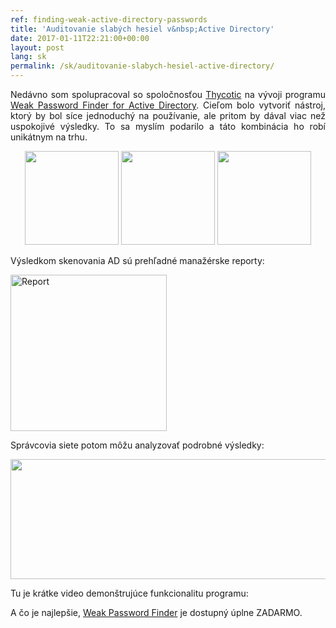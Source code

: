```yaml
---
ref: finding-weak-active-directory-passwords
title: 'Auditovanie slabých hesiel v&nbsp;Active Directory'
date: 2017-01-11T22:21:00+00:00
layout: post
lang: sk
permalink: /sk/auditovanie-slabych-hesiel-active-directory/
---
```

<p style="text-align: justify;">
  Nedávno som spolupracoval so&nbsp;spoločnosťou <a href="https://thycotic.com/">Thycotic</a> na&nbsp;vývoji programu <a href="https://thycotic.com/solutions/free-it-tools/weak-password-finder/weak-password-finder-nvlss/">Weak Password Finder for&nbsp;Active Directory</a>. Cieľom bolo vytvoriť nástroj, ktorý by&nbsp;bol síce jednoduchý na&nbsp;používanie, ale&nbsp;pritom by&nbsp;dával viac než uspokojivé výsledky. To&nbsp;sa myslím podarilo a&nbsp;táto kombinácia ho&nbsp;robí unikátnym na&nbsp;trhu.
</p>

<p style="text-align: center;">
  <a href="https://www.dsinternals.com/wp-content/uploads/scanner_screen01.png"><img class="wp-image-8431 size-thumbnail alignnone" src="https://www.dsinternals.com/wp-content/uploads/scanner_screen01-150x150.png" width="150" height="150" /></a> <a href="https://www.dsinternals.com/wp-content/uploads/scanner_screen03.png"><img class="wp-image-8441 size-thumbnail alignnone" src="https://www.dsinternals.com/wp-content/uploads/scanner_screen03-150x150.png" width="150" height="150" /></a> <a href="https://www.dsinternals.com/wp-content/uploads/scanner_screen04.png"><img class="wp-image-8451 size-thumbnail alignnone" src="https://www.dsinternals.com/wp-content/uploads/scanner_screen04-150x150.png" width="150" height="150" /></a>
</p>

<p style="text-align: justify;">
  Výsledkom skenovania AD sú prehľadné manažérske reporty:
</p>

[<img class="aligncenter" src="https://thycotic.com/wp-content/uploads/2016/12/Weak-Password-Finder-Report-page-2.jpg" alt="Report" width="250" />](https://thycotic.com/wp-content/uploads/2016/12/Weak-Password-Finder-Report-page-2.jpg)

<p style="text-align: justify;">
  Správcovia siete potom môžu analyzovať podrobné výsledky:
</p>

[<img class="aligncenter wp-image-8481 size-large" src="https://www.dsinternals.com/wp-content/uploads/thycotic_spreadsheet-1024x364.png" width="540" height="192" srcset="https://www.dsinternals.com/wp-content/uploads/thycotic_spreadsheet-1024x364.png 1024w, https://www.dsinternals.com/wp-content/uploads/thycotic_spreadsheet-300x107.png 300w, https://www.dsinternals.com/wp-content/uploads/thycotic_spreadsheet-768x273.png 768w, https://www.dsinternals.com/wp-content/uploads/thycotic_spreadsheet.png 1174w" sizes="(max-width: 540px) 100vw, 540px" />](https://www.dsinternals.com/wp-content/uploads/thycotic_spreadsheet.png)

<p style="text-align: justify;">
  Tu je&nbsp;krátke video demonštrujúce funkcionalitu programu:
</p>



<p style="text-align: justify;">
  A&nbsp;čo je&nbsp;najlepšie, <a href="https://thycotic.com/solutions/free-it-tools/weak-password-finder/weak-password-finder-nvlss/">Weak Password Finder</a> je&nbsp;dostupný úplne ZADARMO.
</p>